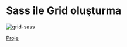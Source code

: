# Sass ile Grid oluşturma
![grid-sass](https://github.com/Muslumsahin/sass-grid/assets/28905054/07aa40e3-5fb9-4b02-9473-4ec820c45423)


 [Proje](muslumsahin-sassgrid.surge.sh)
